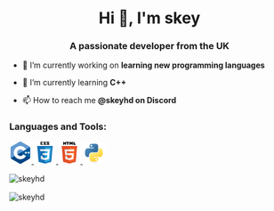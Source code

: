 <h1 align="center">Hi 👋, I'm skey</h1>
<h3 align="center">A passionate developer from the UK</h3>

- 🔭 I’m currently working on **learning new programming languages**

- 🌱 I’m currently learning **C++**

- 📫 How to reach me **@skeyhd on Discord**

<h3 align="left">Languages and Tools:</h3>
<p align="left"> <a href="https://www.w3schools.com/cpp/" target="_blank" rel="noreferrer"> <img src="https://raw.githubusercontent.com/devicons/devicon/master/icons/cplusplus/cplusplus-original.svg" alt="cplusplus" width="40" height="40"/> </a> <a href="https://www.w3schools.com/css/" target="_blank" rel="noreferrer"> <img src="https://raw.githubusercontent.com/devicons/devicon/master/icons/css3/css3-original-wordmark.svg" alt="css3" width="40" height="40"/> </a> <a href="https://www.w3.org/html/" target="_blank" rel="noreferrer"> <img src="https://raw.githubusercontent.com/devicons/devicon/master/icons/html5/html5-original-wordmark.svg" alt="html5" width="40" height="40"/> </a> <a href="https://www.python.org" target="_blank" rel="noreferrer"> <img src="https://raw.githubusercontent.com/devicons/devicon/master/icons/python/python-original.svg" alt="python" width="40" height="40"/> </a> </p>

<p><img align="center" src="https://github-readme-stats.vercel.app/api/top-langs?username=skeyhd&show_icons=true&locale=en&layout=compact" alt="skeyhd" /></p>


<p><img align="center" src="https://www.codewars.com/users/Thomas%20W/badges/micro" alt="skeyhd" /></p>
